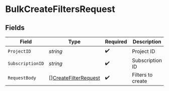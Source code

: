 # BulkCreateFiltersRequest


## Fields

| Field                                             | Type                                              | Required                                          | Description                                       |
| ------------------------------------------------- | ------------------------------------------------- | ------------------------------------------------- | ------------------------------------------------- |
| `ProjectID`                                       | *string*                                          | :heavy_check_mark:                                | Project ID                                        |
| `SubscriptionID`                                  | *string*                                          | :heavy_check_mark:                                | Subscription ID                                   |
| `RequestBody`                                     | [][CreateFilterRequest](./createfilterrequest.md) | :heavy_check_mark:                                | Filters to create                                 |